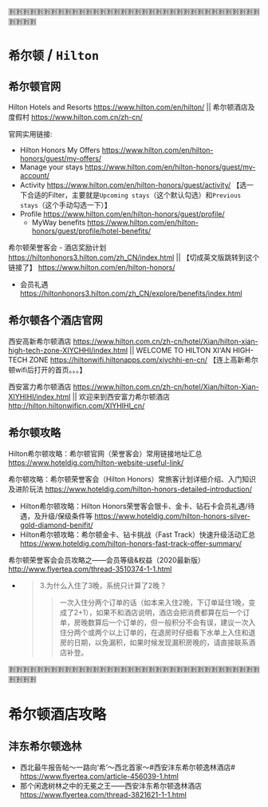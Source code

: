
:u5272::u5272::u5272::u5272::u5272::u5272::u5272::u5272::u5272::u5272::u5272::u5272::u5272::u5272::u5272::u5272::u5272::u5272::u5272::u5272::u5272::u5272::u5272::u5272::u5272::u5272::u5272::u5272::u5272::u5272::u5272::u5272::u5272::u5272::u5272::u5272::u5272::u5272::u5272::u5272:

# `希尔顿` / `Hilton`

## 希尔顿官网

Hilton Hotels and Resorts https://www.hilton.com/en/hilton/ || 希尔顿酒店及度假村 https://www.hilton.com.cn/zh-cn/

官网实用链接:
- Hilton Honors My Offers https://www.hilton.com/en/hilton-honors/guest/my-offers/
- Manage your stays https://www.hilton.com/en/hilton-honors/guest/my-account/
- Activity https://www.hilton.com/en/hilton-honors/guest/activity/  【选一下合适的Filter，主要就是`Upcoming stays`（这个默认勾选）和`Previous stays`（这个手动勾选一下）】
- Profile https://www.hilton.com/en/hilton-honors/guest/profile/
  * MyWay benefits https://www.hilton.com/en/hilton-honors/guest/profile/hotel-benefits/

希尔顿荣誉客会 - 酒店奖励计划 https://hiltonhonors3.hilton.com/zh_CN/index.html || 【切成英文版跳转到这个链接了】 https://www.hilton.com/en/hilton-honors/
- 会员礼遇 https://hiltonhonors3.hilton.com/zh_CN/explore/benefits/index.html

## 希尔顿各个酒店官网

西安高新希尔顿酒店 https://www.hilton.com.cn/zh-cn/hotel/Xian/hilton-xian-high-tech-zone-XIYCHHI/index.html || WELCOME TO HILTON XI'AN HIGH-TECH ZONE https://hiltonwifi.hiltonapps.com/xiychhi-en-cn/ 【连上高新希尔顿wifi后打开的首页。。。】

西安富力希尔顿酒店 https://www.hilton.com.cn/zh-cn/hotel/Xian/hilton-Xian-XIYHIHI/index.html || 欢迎来到西安富力希尔顿酒店 http://hilton.hiltonwificn.com/XIYHIHI_cn/

## 希尔顿攻略

Hilton希尔顿攻略：希尔顿官网（荣誉客会）常用链接地址汇总 https://www.hoteldig.com/hilton-website-useful-link/

希尔顿攻略：希尔顿荣誉客会（Hilton Honors）常旅客计划详细介绍、入门知识及进阶玩法 https://www.hoteldig.com/hilton-honors-detailed-introduction/
- Hilton希尔顿攻略：Hilton Honors荣誉客会银卡、金卡、钻石卡会员礼遇/待遇，及升级/保级条件等 https://www.hoteldig.com/hilton-honors-silver-gold-diamond-benifit/
- Hilton希尔顿攻略：希尔顿金卡、钻卡挑战（Fast Track）快速升级活动汇总 https://www.hoteldig.com/hilton-honors-fast-track-offer-summary/

希尔顿荣誉客会会员攻略之——会员等级&权益（2020最新版） http://www.flyertea.com/thread-3510374-1-1.html
- > 3.为什么入住了3晚，系统只计算了2晚？
  >> 一次入住分两个订单的话（如本来入住2晚，下订单延住1晚，变成了2+1），如果不和酒店说明，酒店会把消费都算在后一个订单，房晚数算后一个订单的，但一般积分不会有误，建议一次入住分两个或两个以上订单的，在退房时仔细看下水单上入住和退房的日期，以免漏积，如果时候发现漏积房晚的，请直接联系酒店补登。

:u5272::u5272::u5272::u5272::u5272::u5272::u5272::u5272::u5272::u5272::u5272::u5272::u5272::u5272::u5272::u5272::u5272::u5272::u5272::u5272::u5272::u5272::u5272::u5272::u5272::u5272::u5272::u5272::u5272::u5272::u5272::u5272::u5272::u5272::u5272::u5272::u5272::u5272::u5272::u5272:

# 希尔顿酒店攻略

## 沣东希尔顿逸林

- 西北最牛报告帖～一路向‘希’～西北首家～#西安沣东希尔顿逸林酒店# https://www.flyertea.com/article-456039-1.html
- 那个闲逸树林之中的无冕之王——西安沣东希尔顿逸林酒店 https://www.flyertea.com/thread-3821621-1-1.html
